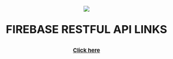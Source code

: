 <p align="center">
  <img src="https://firebase.google.com/static/downloads/brand-guidelines/SVG/logo-standard.svg" />
</p>

<p style="text-align: center; font-weight: bold; font-size:30px">
FIREBASE RESTFUL API LINKS
</p>

<p style="text-align: center; font-weight: bold; font-size:15px">
<a href="https://github.com/had3c/firebaserestfulapi/blob/main/docs/apidocs.md">Click here</a>
</p>
